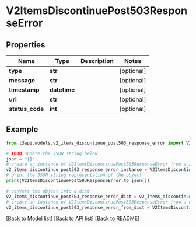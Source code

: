 # V2ItemsDiscontinuePost503ResponseError


## Properties

Name | Type | Description | Notes
------------ | ------------- | ------------- | -------------
**type** | **str** |  | [optional] 
**message** | **str** |  | [optional] 
**timestamp** | **datetime** |  | [optional] 
**url** | **str** |  | [optional] 
**status_code** | **int** |  | [optional] 

## Example

```python
from t3api.models.v2_items_discontinue_post503_response_error import V2ItemsDiscontinuePost503ResponseError

# TODO update the JSON string below
json = "{}"
# create an instance of V2ItemsDiscontinuePost503ResponseError from a JSON string
v2_items_discontinue_post503_response_error_instance = V2ItemsDiscontinuePost503ResponseError.from_json(json)
# print the JSON string representation of the object
print(V2ItemsDiscontinuePost503ResponseError.to_json())

# convert the object into a dict
v2_items_discontinue_post503_response_error_dict = v2_items_discontinue_post503_response_error_instance.to_dict()
# create an instance of V2ItemsDiscontinuePost503ResponseError from a dict
v2_items_discontinue_post503_response_error_from_dict = V2ItemsDiscontinuePost503ResponseError.from_dict(v2_items_discontinue_post503_response_error_dict)
```
[[Back to Model list]](../README.md#documentation-for-models) [[Back to API list]](../README.md#documentation-for-api-endpoints) [[Back to README]](../README.md)


